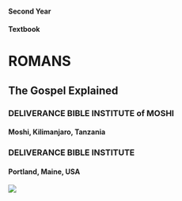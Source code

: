 #### Second Year
#### Textbook

# ROMANS
## The Gospel Explained

### DELIVERANCE BIBLE INSTITUTE of MOSHI
#### Moshi, Kilimanjaro, Tanzania

### DELIVERANCE BIBLE INSTITUTE
#### Portland, Maine, USA

<img src="/images/eagle.png" id="coverEagle"/>